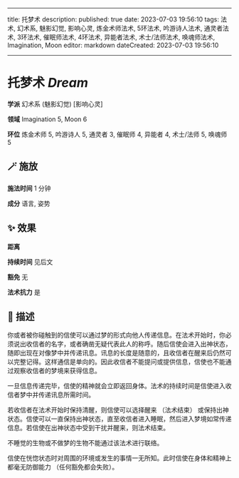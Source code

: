 
---
title: 托梦术
description: 
published: true
date: 2023-07-03 19:56:10
tags: 法术, 幻术系, 魅影幻觉, 影响心灵, 炼金术师法术, 5环法术, 吟游诗人法术, 通灵者法术, 3环法术, 催眠师法术, 4环法术, 异能者法术, 术士/法师法术, 唤魂师法术, Imagination, Moon
editor: markdown
dateCreated: 2023-07-03 19:56:10

---

# **托梦术** *Dream*

**学派** 幻术系 (魅影幻觉) \[影响心灵\] 

**领域** Imagination 5, Moon 6

**环位** 炼金术师 5, 吟游诗人 5, 通灵者 3, 催眠师 4, 异能者 4, 术士/法师 5, 唤魂师 5

## 🪄 施放

**施法时间** 1 分钟

**成分** 语言, 姿势

## ✨ 效果  

**距离**   

**持续时间** 见后文 

**豁免** 无

**法术抗力** 是

## 📖 描述

你或者被你碰触到的信使可以通过梦的形式向他人传递信息。在法术开始时，你必须说出收信者的名字，或者确凿无疑代表此人的称呼。随后信使会进入出神状态，随即出现在对像梦中并传递讯息。讯息的长度是随意的，且收信者在醒来后仍然可以完整记得。这样通信是单向的。因此收信者不能提问或提供信息，信使也不能通过观察收信者的梦境来获得信息。

一旦信息传递完毕，信使的精神就会立即返回身体。法术的持续时间是信使进入收信者梦中并传递讯息所需时间。

若收信者在法术开始时保持清醒，则信使可以选择醒来 （法术结束） 或保持出神状态。信使可以一直保持出神状态，直至收信者进入睡眠，然后进入梦境如常传递信息。若信使在出神状态中受到干扰并醒来，则法术结束。

不睡觉的生物或不做梦的生物不能通过该法术进行联络。

信使在恍惚状态时对周围的环境或发生的事情一无所知。此时信使在身体和精神上都毫无防御能力 （任何豁免都会失败）。
    